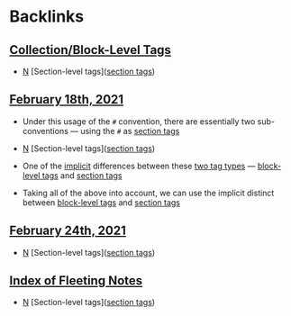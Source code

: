 
# Backlinks
## [Collection/Block-Level Tags](<Collection/Block-Level Tags.md>)
- [N](<N.md>) [Section-level tags]([section tags](<section tags.md>))

## [February 18th, 2021](<February 18th, 2021.md>)
- Under this usage of the `#` convention, there are essentially two sub-conventions — using the `#` as [section tags](<section tags.md>)

- [N](<N.md>) [Section-level tags]([section tags](<section tags.md>))

- One of the [implicit](<implicit.md>) differences between these [two tag types](((loZtX8kki))) — [block-level tags](<block-level tags.md>) and [section tags](<section tags.md>)

- Taking all of the above into account, we can use the implicit distinct between [block-level tags](<block-level tags.md>) and [section tags](<section tags.md>)

## [February 24th, 2021](<February 24th, 2021.md>)
- [N](<N.md>) [Section-level tags]([section tags](<section tags.md>))

## [Index of Fleeting Notes](<Index of Fleeting Notes.md>)
- [N](<N.md>) [Section-level tags]([section tags](<section tags.md>))

